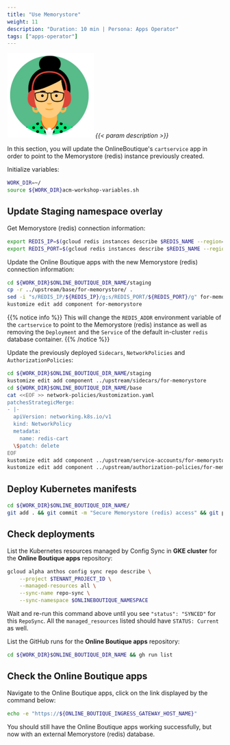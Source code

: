 ```yaml
---
title: "Use Memorystore"
weight: 11
description: "Duration: 10 min | Persona: Apps Operator"
tags: ["apps-operator"]
---
```

![Apps Operator](/images/apps-operator.png)
_{{< param description >}}_

In this section, you will update the OnlineBoutique's `cartservice` app in order to point to the Memorystore (redis) instance previously created.

Initialize variables:
```Bash
WORK_DIR=~/
source ${WORK_DIR}acm-workshop-variables.sh
```

## Update Staging namespace overlay

Get Memorystore (redis) connection information:
```Bash
export REDIS_IP=$(gcloud redis instances describe $REDIS_NAME --region=$GKE_LOCATION --project=$TENANT_PROJECT_ID --format='get(host)')
export REDIS_PORT=$(gcloud redis instances describe $REDIS_NAME --region=$GKE_LOCATION --project=$TENANT_PROJECT_ID --format='get(port)')
```

Update the Online Boutique apps with the new Memorystore (redis) connection information:
```Bash
cd ${WORK_DIR}$ONLINE_BOUTIQUE_DIR_NAME/staging
cp -r ../upstream/base/for-memorystore/ .
sed -i "s/REDIS_IP/${REDIS_IP}/g;s/REDIS_PORT/${REDIS_PORT}/g" for-memorystore/kustomization.yaml
kustomize edit add component for-memorystore
```
{{% notice info %}}
This will change the `REDIS_ADDR` environment variable of the `cartservice` to point to the Memorystore (redis) instance as well as removing the `Deployment` and the `Service` of the default in-cluster `redis` database container.
{{% /notice %}}

Update the previously deployed `Sidecars`, `NetworkPolicies` and `AuthorizationPolicies`:
```Bash
cd ${WORK_DIR}$ONLINE_BOUTIQUE_DIR_NAME/staging
kustomize edit add component ../upstream/sidecars/for-memorystore
cd ${WORK_DIR}$ONLINE_BOUTIQUE_DIR_NAME/base
cat <<EOF >> network-policies/kustomization.yaml
patchesStrategicMerge:
- |-
  apiVersion: networking.k8s.io/v1
  kind: NetworkPolicy
  metadata:
    name: redis-cart
  \$patch: delete
EOF
kustomize edit add component ../upstream/service-accounts/for-memorystore
kustomize edit add component ../upstream/authorization-policies/for-memorystore
```

## Deploy Kubernetes manifests

```Bash
cd ${WORK_DIR}$ONLINE_BOUTIQUE_DIR_NAME/
git add . && git commit -m "Secure Memorystore (redis) access" && git push origin main
```

## Check deployments

List the Kubernetes resources managed by Config Sync in **GKE cluster** for the **Online Boutique apps** repository:
```Bash
gcloud alpha anthos config sync repo describe \
    --project $TENANT_PROJECT_ID \
    --managed-resources all \
    --sync-name repo-sync \
    --sync-namespace $ONLINEBOUTIQUE_NAMESPACE
```
Wait and re-run this command above until you see `"status": "SYNCED"` for this `RepoSync`. All the `managed_resources` listed should have `STATUS: Current` as well.

List the GitHub runs for the **Online Boutique apps** repository:
```Bash
cd ${WORK_DIR}$ONLINE_BOUTIQUE_DIR_NAME && gh run list
```

## Check the Online Boutique apps

Navigate to the Online Boutique apps, click on the link displayed by the command below:
```Bash
echo -e "https://${ONLINE_BOUTIQUE_INGRESS_GATEWAY_HOST_NAME}"
```

You should still have the Online Boutique apps working successfully, but now with an external Memorystore (redis) database.